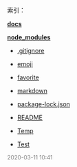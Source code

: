  索引：


**[docs](/docs/index.md)**

**[node_modules](/node_modules/index.md)**

- [.gitignore](/.gitignore)

- [emoji](/emoji.md)

- [favorite](/favorite.md)

- [markdown](/markdown.md)

- [package-lock.json](/package-lock.json)

- [README](/README.md)

- [Temp](/Temp.md)

- [Test](/Test.md)


<font size=2 color='grey'> 2020-03-11 10:41 </font>